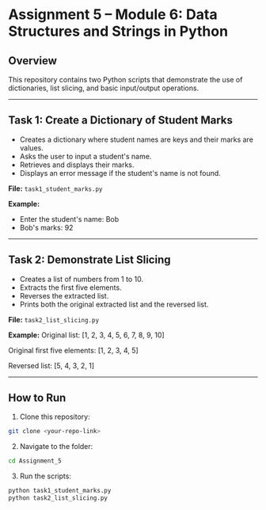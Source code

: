 # Assignment 5 – Module 6: Data Structures and Strings in Python

## Overview
This repository contains two Python scripts that demonstrate the use of dictionaries, list slicing, and basic input/output operations.

---

## **Task 1: Create a Dictionary of Student Marks**
- Creates a dictionary where student names are keys and their marks are values.
- Asks the user to input a student's name.
- Retrieves and displays their marks.
- Displays an error message if the student's name is not found.

**File:** `task1_student_marks.py`

**Example:**

- Enter the student's name: Bob
- Bob's marks: 92
---

## **Task 2: Demonstrate List Slicing**
- Creates a list of numbers from 1 to 10.
- Extracts the first five elements.
- Reverses the extracted list.
- Prints both the original extracted list and the reversed list.

**File:** `task2_list_slicing.py`

**Example:**
Original list: [1, 2, 3, 4, 5, 6, 7, 8, 9, 10]

Original first five elements: [1, 2, 3, 4, 5]

Reversed list: [5, 4, 3, 2, 1]

---

## **How to Run**
1. Clone this repository:
```bash
git clone <your-repo-link>
```
2. Navigate to the folder:
```bash
cd Assignment_5
```
3. Run the scripts:
```bash
python task1_student_marks.py
python task2_list_slicing.py
```
   
